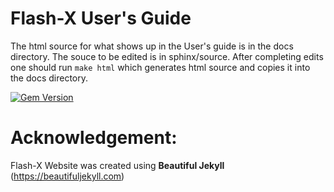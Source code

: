 
# Flash-X User's Guide

The html source for what shows up in the User's guide is in the docs directory.
The souce to be edited is in sphinx/source. After completing edits one should 
run `make html` which generates html source and copies it into the docs directory.
 
[![Gem Version](https://badge.fury.io/rb/beautiful-jekyll-theme.svg)](https://badge.fury.io/rb/beautiful-jekyll-theme)

# Acknowledgement:
Flash-X Website was created using **Beautiful Jekyll** (https://beautifuljekyll.com) 
